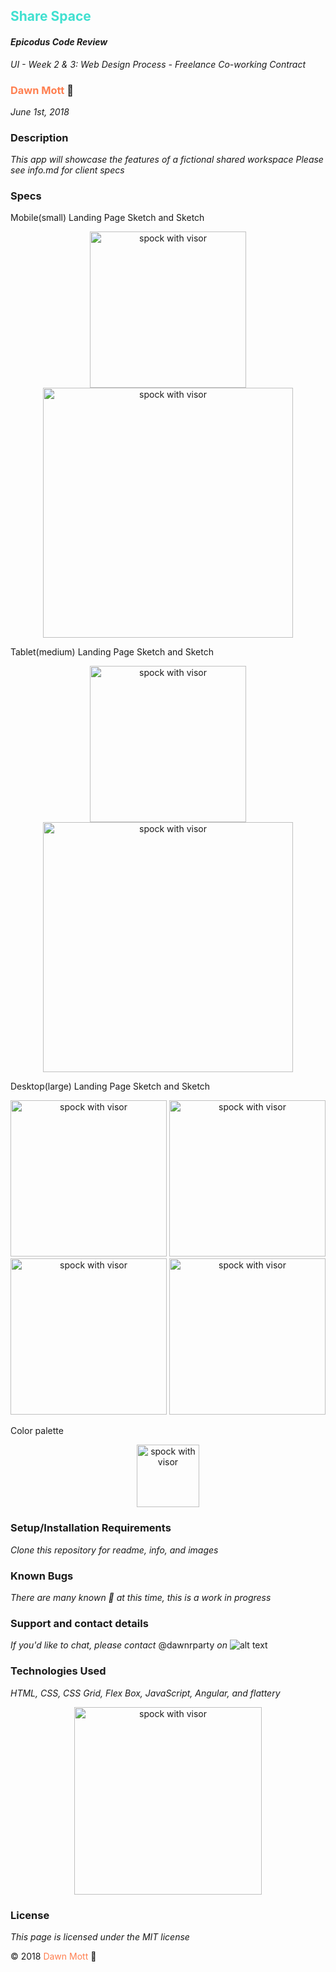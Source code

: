 <!-- Twitter icon from https://github.com/carlsednaoui/gitsocial -->
[1.1]: http://i.imgur.com/tXSoThF.png (twitter icon with padding)
## <span style="color: turquoise">Share Space</span>

#### _Epicodus Code Review_
_UI - Week 2 &amp; 3: Web Design Process - Freelance Co-working Contract_

### <span style="color: coral">Dawn Mott</span> :sunrise_over_mountains:
_June 1st, 2018_

### Description
_This app will showcase the features of a fictional shared workspace_
_Please see info.md for client specs_


### Specs
Mobile(small) Landing Page Sketch and Sketch
  <div style="text-align:center">
  <img src="./img/sharespace-sketch-mobile.jpg" alt="spock with visor" width="250">
  <img src="./img/sharespace-mobile.png" alt="spock with visor" width="400">
  </div>

Tablet(medium) Landing Page Sketch and Sketch
    <div style="text-align:center">
    <img src="./img/sharespace-sketch-tablet.jpg" alt="spock with visor" width="250">
    <img src="./img/sharespace-tablet-view.png" alt="spock with visor" width="400"></div>


Desktop(large) Landing Page Sketch and Sketch
    <div style="text-align:center">
      <img src="./img/sharespace-sketch-desktop1.jpg" alt="spock with visor" width="250">
      <img src="./img/sharespace-desktop2.jpg" alt="spock with visor" width="250">
      <br>
      <img src="./img/sharespace-desktp2.png" alt="spock with visor" width="250">
      <img src="./img/sharespace-desktop1.png" alt="spock with visor" width="250">
    </div>

Color palette
  <div style="text-align:center"><img src="./img/colors.png" alt="spock with visor" width="100"></div>


### Setup/Installation Requirements
_Clone this repository for readme, info, and images_


### Known Bugs

_There are many known :bug: at this time, this is a work in progress_

### Support and contact details

_If you'd like to chat, please contact_ @dawnrparty _on_ ![alt text][1.1]

### Technologies Used

_HTML, CSS, CSS Grid, Flex Box, JavaScript, Angular, and flattery_

<div style="text-align:center"><img src="https://i.gifer.com/HysY.gif" alt="spock with visor" width="300"></div>

### License

*This page is licensed under the MIT license*

&copy; 2018 <span style="color: coral">Dawn Mott</span> :sunrise_over_mountains:
